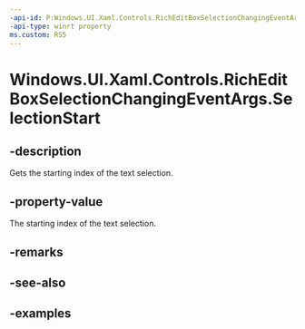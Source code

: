 ```yaml
---
-api-id: P:Windows.UI.Xaml.Controls.RichEditBoxSelectionChangingEventArgs.SelectionStart
-api-type: winrt property
ms.custom: RS5
---
```


<!-- Property syntax.
public int SelectionStart { get; }
-->

# Windows.UI.Xaml.Controls.RichEditBoxSelectionChangingEventArgs.SelectionStart

## -description

Gets the starting index of the text selection.

## -property-value

The starting index of the text selection.

## -remarks

## -see-also

## -examples

